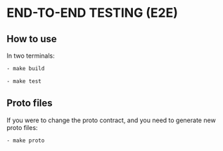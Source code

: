 # END-TO-END TESTING (E2E)

## How to use

In two terminals:

```sh
- make build
```

```sh
- make test
```

## Proto files

If you were to change the proto contract, and you need to generate new proto files:

```sh
- make proto
```
